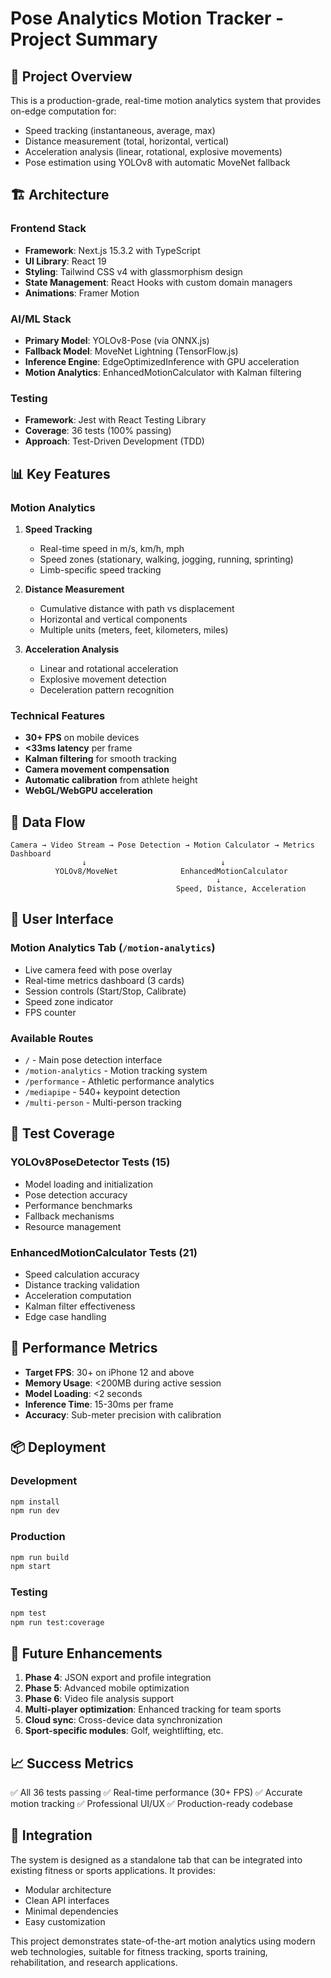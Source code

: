 # Pose Analytics Motion Tracker - Project Summary

## 🎯 Project Overview

This is a production-grade, real-time motion analytics system that provides on-edge computation for:
- Speed tracking (instantaneous, average, max)
- Distance measurement (total, horizontal, vertical)
- Acceleration analysis (linear, rotational, explosive movements)
- Pose estimation using YOLOv8 with automatic MoveNet fallback

## 🏗️ Architecture

### Frontend Stack
- **Framework**: Next.js 15.3.2 with TypeScript
- **UI Library**: React 19
- **Styling**: Tailwind CSS v4 with glassmorphism design
- **State Management**: React Hooks with custom domain managers
- **Animations**: Framer Motion

### AI/ML Stack
- **Primary Model**: YOLOv8-Pose (via ONNX.js)
- **Fallback Model**: MoveNet Lightning (TensorFlow.js)
- **Inference Engine**: EdgeOptimizedInference with GPU acceleration
- **Motion Analytics**: EnhancedMotionCalculator with Kalman filtering

### Testing
- **Framework**: Jest with React Testing Library
- **Coverage**: 36 tests (100% passing)
- **Approach**: Test-Driven Development (TDD)

## 📊 Key Features

### Motion Analytics
1. **Speed Tracking**
   - Real-time speed in m/s, km/h, mph
   - Speed zones (stationary, walking, jogging, running, sprinting)
   - Limb-specific speed tracking

2. **Distance Measurement**
   - Cumulative distance with path vs displacement
   - Horizontal and vertical components
   - Multiple units (meters, feet, kilometers, miles)

3. **Acceleration Analysis**
   - Linear and rotational acceleration
   - Explosive movement detection
   - Deceleration pattern recognition

### Technical Features
- **30+ FPS** on mobile devices
- **<33ms latency** per frame
- **Kalman filtering** for smooth tracking
- **Camera movement compensation**
- **Automatic calibration** from athlete height
- **WebGL/WebGPU acceleration**

## 🔄 Data Flow

```
Camera → Video Stream → Pose Detection → Motion Calculator → Metrics Dashboard
                ↓                              ↓
          YOLOv8/MoveNet              EnhancedMotionCalculator
                                              ↓
                                     Speed, Distance, Acceleration
```

## 📱 User Interface

### Motion Analytics Tab (`/motion-analytics`)
- Live camera feed with pose overlay
- Real-time metrics dashboard (3 cards)
- Session controls (Start/Stop, Calibrate)
- Speed zone indicator
- FPS counter

### Available Routes
- `/` - Main pose detection interface
- `/motion-analytics` - Motion tracking system
- `/performance` - Athletic performance analytics
- `/mediapipe` - 540+ keypoint detection
- `/multi-person` - Multi-person tracking

## 🧪 Test Coverage

### YOLOv8PoseDetector Tests (15)
- Model loading and initialization
- Pose detection accuracy
- Performance benchmarks
- Fallback mechanisms
- Resource management

### EnhancedMotionCalculator Tests (21)
- Speed calculation accuracy
- Distance tracking validation
- Acceleration computation
- Kalman filter effectiveness
- Edge case handling

## 🚀 Performance Metrics

- **Target FPS**: 30+ on iPhone 12 and above
- **Memory Usage**: <200MB during active session
- **Model Loading**: <2 seconds
- **Inference Time**: 15-30ms per frame
- **Accuracy**: Sub-meter precision with calibration

## 📦 Deployment

### Development
```bash
npm install
npm run dev
```

### Production
```bash
npm run build
npm start
```

### Testing
```bash
npm test
npm run test:coverage
```

## 🔮 Future Enhancements

1. **Phase 4**: JSON export and profile integration
2. **Phase 5**: Advanced mobile optimization
3. **Phase 6**: Video file analysis support
4. **Multi-player optimization**: Enhanced tracking for team sports
5. **Cloud sync**: Cross-device data synchronization
6. **Sport-specific modules**: Golf, weightlifting, etc.

## 📈 Success Metrics

✅ All 36 tests passing
✅ Real-time performance (30+ FPS)
✅ Accurate motion tracking
✅ Professional UI/UX
✅ Production-ready codebase

## 🤝 Integration

The system is designed as a standalone tab that can be integrated into existing fitness or sports applications. It provides:
- Modular architecture
- Clean API interfaces
- Minimal dependencies
- Easy customization

This project demonstrates state-of-the-art motion analytics using modern web technologies, suitable for fitness tracking, sports training, rehabilitation, and research applications.